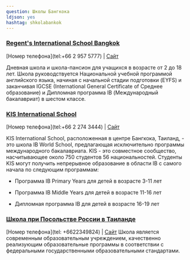 ```yaml
---
question: Школы Бангкока
ldjson: yes
hashtag: shkolabankok
---
```



### [Regent's International School Bangkok](https://maps.app.goo.gl/sxx6N6PnufZaJ51d9)
[Номер телефона](tel:+66 2 957 5777) | [Сайт](https://www.regents.ac.th/)

Дневная школа и школа-пансион для учащихся в возрасте от 2 до 18 лет. Школа руководствуется Национальной учебной программой английского языка, начиная с начальной стадии подготовки (EYFS) и заканчивая IGCSE (International General Certificate of Среднее образование) и Дипломная программа IB (Международный бакалавриат) в шестом классе.

### [KIS International School](https://g.co/kgs/9Rn7aT)
[Номер телефона](tel:+66 2 274 3444) | [Сайт](https://www.kis.ac.th/)

KIS International School, расположенная в центре Бангкока, Таиланд, - это школа IB World School, предлагающая исключительно программы международного бакалавриата. KIS - это совместное сообщество, насчитывающее около 750 студентов 56 национальностей. 
Студенты KIS могут получить непрерывное образование в области IB с самого начала по следующим программам:

* Программа IB Primary Years для детей в возрасте 3-11 лет

* Программа IB Middle Years для детей в возрасте 11-16 лет

* Дипломная программа IB для детей в возрасте 16-19 лет

### [Школа при Посольстве России в Таиланде](https://maps.app.goo.gl/9jXW8fMGHSpaBEDM6)
[Номер телефона](tel: +6622349824) | [Сайт](http://thailand.mid.ru/)
Школа является современным образовательным учреждением, качественно реализующим образовательные программы в соответствии с федеральными государственными образовательными стандартами.

